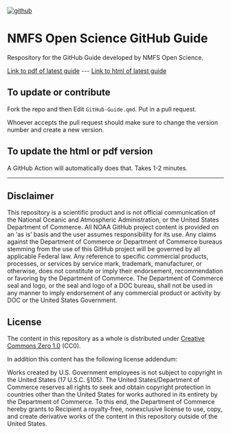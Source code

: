[![github](https://img.shields.io/github/v/release/nmfs-opensci/GitHub-Guide?color=brightgreen&label=GitHub)](https://github.com/nmfs-opensci/GitHub-Guide/releases/latest)

# NMFS Open Science GitHub Guide

Respository for the GitHub Guide developed by NMFS Open Science.

[Link to pdf of latest guide](https://nmfs-opensci.github.io/GitHub-Guide/GitHub-Guide.pdf) --- [Link to html of latest guide](https://nmfs-opensci.github.io/GitHub-Guide/GitHub-Guide.html)

## To update or contribute

Fork the repo and then Edit `GitHub-Guide.qmd`. Put in a pull request.

Whoever accepts the pull request should make sure to change the version number and create a new version.

## To update the html or pdf version

A GitHub Action will automatically does that. Takes 1-2 minutes.

<hr>

## Disclaimer

This repository is a scientific product and is not official communication of the National Oceanic and Atmospheric Administration, or the United States Department of Commerce. All NOAA GitHub project content is provided on an ‘as is’ basis and the user assumes responsibility for its use. Any claims against the Department of Commerce or Department of Commerce bureaus stemming from the use of this GitHub project will be governed by all applicable Federal law. Any reference to specific commercial products, processes, or services by service mark, trademark, manufacturer, or otherwise, does not constitute or imply their endorsement, recommendation or favoring by the Department of Commerce. The Department of Commerce seal and logo, or the seal and logo of a DOC bureau, shall not be used in any manner to imply endorsement of any commercial product or activity by DOC or the United States Government.

## License

The content in this repository as a whole is distributed under [Creative Commons Zero 1.0](https://www.tldrlegal.com/license/creative-commons-cc0-1-0-universal) (CC0).

In addition this content has the following license addendum:

Works created by U.S. Government employees is not subject to copyright in the United States (17 U.S.C. §105). The United States/Department of Commerce reserves all rights to seek and obtain copyright protection in countries other than the United States for works authored in its entirety by the Department of Commerce. To this end, the Department of Commerce hereby grants to Recipient a royalty-free, nonexclusive license to use, copy, and create derivative works of the content in this repository outside of the United States.


